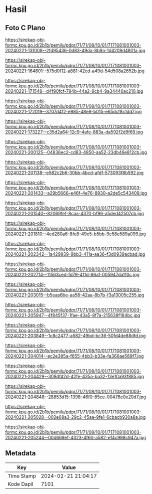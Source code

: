 # Hasil

## Foto C Plano

https://sirekap-obj-formc.kpu.go.id/2b1b/pemilu/pdpr/71/71/08/10/01/7171081001003-20240221-131008--2fd95436-0d83-49da-8b9a-1d4209d4801a.jpg

https://sirekap-obj-formc.kpu.go.id/2b1b/pemilu/pdpr/71/71/08/10/01/7171081001003-20240221-164601--575d0f12-a881-42cd-a49d-54d508a2652b.jpg

https://sirekap-obj-formc.kpu.go.id/2b1b/pemilu/pdpr/71/71/08/10/01/7171081001003-20240221-171548--d4f90fcf-784b-44a2-8cb4-9a34446ac210.jpg

https://sirekap-obj-formc.kpu.go.id/2b1b/pemilu/pdpr/71/71/08/10/01/7171081001003-20240221-172019--3707d4f2-e985-48e9-b015-e65dcf8c1dd7.jpg

https://sirekap-obj-formc.kpu.go.id/2b1b/pemilu/pdpr/71/71/08/10/01/7171081001003-20240221-173227--c35d2a64-12c9-4afe-883a-da592f2d9f69.jpg

https://sirekap-obj-formc.kpu.go.id/2b1b/pemilu/pdpr/71/71/08/10/01/7171081001003-20240221-200125--04836ec2-cd83-4850-aa52-23db46e812cb.jpg

https://sirekap-obj-formc.kpu.go.id/2b1b/pemilu/pdpr/71/71/08/10/01/7171081001003-20240221-201138--e582c2b6-30bb-4bcd-afdf-573093f8b592.jpg

https://sirekap-obj-formc.kpu.go.id/2b1b/pemilu/pdpr/71/71/08/10/01/7171081001003-20240221-201433--a29b5666-e46f-4e76-8930-a2de5c543409.jpg

https://sirekap-obj-formc.kpu.go.id/2b1b/pemilu/pdpr/71/71/08/10/01/7171081001003-20240221-201540--82069fef-8caa-4370-bf96-a5ded42507cb.jpg

https://sirekap-obj-formc.kpu.go.id/2b1b/pemilu/pdpr/71/71/08/10/01/7171081001003-20240221-201810--4ed280a6-8fe8-49e5-b5bb-9c58e589a099.jpg

https://sirekap-obj-formc.kpu.go.id/2b1b/pemilu/pdpr/71/71/08/10/01/7171081001003-20240221-202342--1a429939-9bb3-411a-aa36-f3d0939acbad.jpg

https://sirekap-obj-formc.kpu.go.id/2b1b/pemilu/pdpr/71/71/08/10/01/7171081001003-20240221-202714--11563ced-fd79-411d-86af-005947da110c.jpg

https://sirekap-obj-formc.kpu.go.id/2b1b/pemilu/pdpr/71/71/08/10/01/7171081001003-20240221-203015--b5eaa6be-aa58-42aa-8b7b-f3a13005c255.jpg

https://sirekap-obj-formc.kpu.go.id/2b1b/pemilu/pdpr/71/71/08/10/01/7171081001003-20240221-205947--4f845f37-1fae-43a5-8f7a-215638f184bc.jpg

https://sirekap-obj-formc.kpu.go.id/2b1b/pemilu/pdpr/71/71/08/10/01/7171081001003-20240221-203849--1c8c2477-a582-49bd-bc36-50fd4de88dfd.jpg

https://sirekap-obj-formc.kpu.go.id/2b1b/pemilu/pdpr/71/71/08/10/01/7171081001003-20240221-204014--ec2e385a-f655-4bb3-b33e-fa366ae589f7.jpg

https://sirekap-obj-formc.kpu.go.id/2b1b/pemilu/pdpr/71/71/08/10/01/7171081001003-20240221-204429--308df42d-42fe-435a-ba32-13e10a93f885.jpg

https://sirekap-obj-formc.kpu.go.id/2b1b/pemilu/pdpr/71/71/08/10/01/7171081001003-20240221-204848--28853d15-1398-46f0-85ce-00476e0e20d7.jpg

https://sirekap-obj-formc.kpu.go.id/2b1b/pemilu/pdpr/71/71/08/10/01/7171081001003-20240221-205028--002e68a3-29c2-45aa-9fe1-6cbacb930a8a.jpg

https://sirekap-obj-formc.kpu.go.id/2b1b/pemilu/pdpr/71/71/08/10/01/7171081001003-20240221-205244--00d669ef-4323-4f60-a582-e14c998c947a.jpg


## Metadata

| Key        | Value               |
| ---------- | ------------------- |
| Time Stamp | 2024-02-21 21:04:17 |
| Kode Dapil | 7101                |



